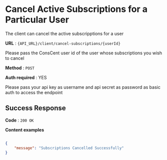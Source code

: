 # Cancel Active Subscriptions for a Particular User

The client can cancel the active subscripptions for a user 

**URL** : `{API_URL}/client/cancel-subscriptions/{userId}`

Please pass the ConsCent user id of the user whose subscriptions you wish to cancel

**Method** : `POST`

**Auth required** : YES

Please pass your api key as username and api secret as password as basic auth to access the endpoint


## Success Response

**Code** : `200 OK`

**Content examples**

```json

{
    "message": "Subscriptions Cancelled Successfully"
}

```
